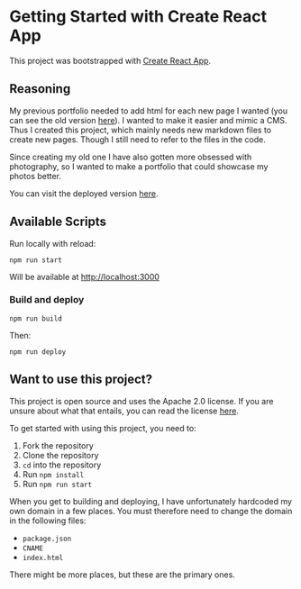 # Getting Started with Create React App

This project was bootstrapped with [Create React App](https://github.com/facebook/create-react-app).

## Reasoning

My previous portfolio needed to add html for each new page I wanted (you can see the old version [here](https://github.com/lucasfth/lucas-hanson)).
I wanted to make it easier and mimic a CMS.
Thus I created this project, which mainly needs new markdown files to create new pages.
Though I still need to refer to the files in the code.

Since creating my old one I have also gotten more obsessed with photography, so I wanted to make a portfolio that could showcase my photos better.

You can visit the deployed version [here](https://lucashanson.dk).

## Available Scripts

Run locally with reload:

`npm run start`

Will be available at [http://localhost:3000](http://localhost:3000)

### Build and deploy

`npm run build`

Then:

`npm run deploy`

## Want to use this project?

This project is open source and uses the Apache 2.0 license.
If you are unsure about what that entails, you can read the license [here](./LICENSE).

To get started with using this project, you need to:

1. Fork the repository
2. Clone the repository
3. `cd` into the repository
4. Run `npm install`
5. Run `npm run start`

When you get to building and deploying, I have unfortunately hardcoded my own domain in a few places.
You must therefore need to change the domain in the following files:

- `package.json`
- `CNAME`
- `index.html`

There might be more places, but these are the primary ones.
